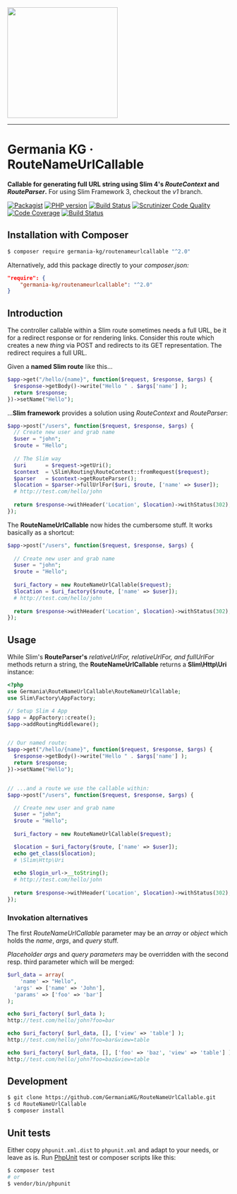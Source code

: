 <img src="https://static.germania-kg.com/logos/ga-logo-2016-web.svgz" width="250px">

------



# Germania KG · RouteNameUrlCallable

**Callable for generating full URL string using Slim 4's *RouteContext* and *RouteParser*.**
For using Slim Framework 3, checkout the *v1* branch.

[![Packagist](https://img.shields.io/packagist/v/germania-kg/routenameurlcallable.svg?style=flat)](https://packagist.org/packages/germania-kg/routenameurlcallable)
[![PHP version](https://img.shields.io/packagist/php-v/germania-kg/routenameurlcallable.svg)](https://packagist.org/packages/germania-kg/routenameurlcallable)
[![Build Status](https://img.shields.io/travis/GermaniaKG/RouteNameUrlCallable.svg?label=Travis%20CI)](https://travis-ci.org/GermaniaKG/RouteNameUrlCallable)
[![Scrutinizer Code Quality](https://scrutinizer-ci.com/g/GermaniaKG/RouteNameUrlCallable/badges/quality-score.png?b=master)](https://scrutinizer-ci.com/g/GermaniaKG/RouteNameUrlCallable/?branch=master)
[![Code Coverage](https://scrutinizer-ci.com/g/GermaniaKG/RouteNameUrlCallable/badges/coverage.png?b=master)](https://scrutinizer-ci.com/g/GermaniaKG/RouteNameUrlCallable/?branch=master)
[![Build Status](https://scrutinizer-ci.com/g/GermaniaKG/RouteNameUrlCallable/badges/build.png?b=master)](https://scrutinizer-ci.com/g/GermaniaKG/RouteNameUrlCallable/build-status/master)



## Installation with Composer

```bash
$ composer require germania-kg/routenameurlcallable "^2.0"
```

Alternatively, add this package directly to your *composer.json:*

```json
"require": {
    "germania-kg/routenameurlcallable": "^2.0"
}
```



## Introduction

The controller callable within a Slim route sometimes needs a full URL, be it for a redirect response  or for rendering links. Consider this route which creates a new *thing* via POST and redirects to its GET representation. The redirect requires a full URL.

Given a **named Slim route** like this…

```php
$app->get("/hello/{name}", function($request, $response, $args) {
  $response->getBody()->write("Hello " . $args['name'] );
  return $response;
})->setName("Hello");
```

…**Slim framework** provides a solution using *RouteContext* and *RouteParser*:

```php
$app->post("/users", function($request, $response, $args) {
  // Create new user and grab name
  $user = "john";
  $route = "Hello";
  
  // The Slim way
  $uri      = $request->getUri();
  $context  = \Slim\Routing\RouteContext::fromRequest($request);
  $parser   = $context->getRouteParser();
  $location = $parser->fullUrlFor($uri, $route, ['name' => $user]);
  # http://test.com/hello/john
  
  return $response->withHeader('Location', $location)->withStatus(302);
});
```

The **RouteNameUrlCallable** now hides the cumbersome stuff. It works basically as a shortcut:

```php
$app->post("/users", function($request, $response, $args) {
  
  // Create new user and grab name
  $user = "john";
  $route = "Hello";
  
  $uri_factory = new RouteNameUrlCallable($request);  
  $location = $uri_factory($route, ['name' => $user]);
  # http://test.com/hello/john
  
  return $response->withHeader('Location', $location)->withStatus(302);
});
```



## Usage

While Slim's **RouteParser's** *relativeUrlFor, relativeUrlFor, and fullUrlFor* methods return a string, the **RouteNameUrlCallable** returns a **Slim\Http\Uri** instance:


```php
<?php
use Germania\RouteNameUrlCallable\RouteNameUrlCallable;
use Slim\Factory\AppFactory;

// Setup Slim 4 App
$app = AppFactory::create();
$app->addRoutingMiddleware();


// Our named route:
$app->get("/hello/{name}", function($request, $response, $args) {
  $response->getBody()->write("Hello " . $args['name'] );
  return $response;
})->setName("Hello");


// ...and a route we use the callable within:
$app->post("/users", function($request, $response, $args) {

  // Create new user and grab name
  $user = "john";
  $route = "Hello";
  
  $uri_factory = new RouteNameUrlCallable($request);  

  $location = $uri_factory($route, ['name' => $user]);
  echo get_class($location); 
  # \Slim\Http\Uri
  
  echo $login_url->__toString();  
  # http://test.com/hello/john
  
  return $response->withHeader('Location', $location)->withStatus(302);
});
```



### Invokation alternatives

The first *RouteNameUrlCallable* parameter may be an *array* or *object* which holds the *name*, *args*, and *query* stuff. 

*Placeholder args* and *query parameters* may be overridden with the second resp. third parameter which will be merged:

```php
$url_data = array(
	'name' => "Hello",
  'args' => ['name' => 'John'],
  'params' => ['foo' => 'bar']
);

echo $uri_factory( $url_data );
http://test.com/hello/john?foo=bar

echo $uri_factory( $url_data, [], ['view' => 'table'] );
http://test.com/hello/john?foo=bar&view=table

echo $uri_factory( $url_data, [], ['foo' => 'baz', 'view' => 'table'] );
http://test.com/hello/john?foo=baz&view=table
```



## Development

```bash
$ git clone https://github.com/GermaniaKG/RouteNameUrlCallable.git
$ cd RouteNameUrlCallable
$ composer install
```



## Unit tests

Either copy `phpunit.xml.dist` to `phpunit.xml` and adapt to your needs, or leave as is. Run [PhpUnit](https://phpunit.de/) test or composer scripts like this:

```bash
$ composer test
# or
$ vendor/bin/phpunit
```


